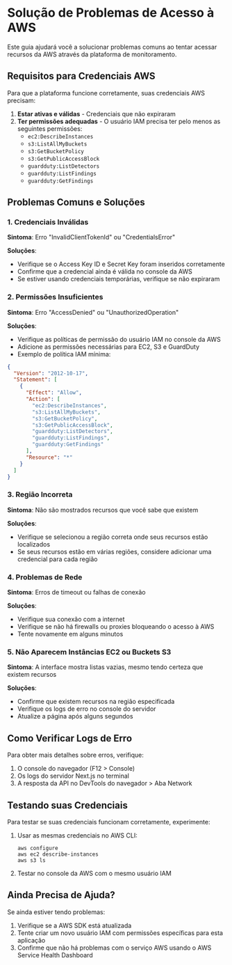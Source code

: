 # Solução de Problemas de Acesso à AWS

Este guia ajudará você a solucionar problemas comuns ao tentar acessar recursos da AWS através da plataforma de monitoramento.

## Requisitos para Credenciais AWS

Para que a plataforma funcione corretamente, suas credenciais AWS precisam:

1. **Estar ativas e válidas** - Credenciais que não expiraram
2. **Ter permissões adequadas** - O usuário IAM precisa ter pelo menos as seguintes permissões:
   - `ec2:DescribeInstances`
   - `s3:ListAllMyBuckets`
   - `s3:GetBucketPolicy`
   - `s3:GetPublicAccessBlock`
   - `guardduty:ListDetectors`
   - `guardduty:ListFindings`
   - `guardduty:GetFindings`

## Problemas Comuns e Soluções

### 1. Credenciais Inválidas

**Sintoma**: Erro "InvalidClientTokenId" ou "CredentialsError"

**Soluções**:
- Verifique se o Access Key ID e Secret Key foram inseridos corretamente
- Confirme que a credencial ainda é válida no console da AWS
- Se estiver usando credenciais temporárias, verifique se não expiraram

### 2. Permissões Insuficientes

**Sintoma**: Erro "AccessDenied" ou "UnauthorizedOperation"

**Soluções**:
- Verifique as políticas de permissão do usuário IAM no console da AWS
- Adicione as permissões necessárias para EC2, S3 e GuardDuty
- Exemplo de política IAM mínima:

```json
{
  "Version": "2012-10-17",
  "Statement": [
    {
      "Effect": "Allow",
      "Action": [
        "ec2:DescribeInstances",
        "s3:ListAllMyBuckets",
        "s3:GetBucketPolicy",
        "s3:GetPublicAccessBlock",
        "guardduty:ListDetectors",
        "guardduty:ListFindings",
        "guardduty:GetFindings"
      ],
      "Resource": "*"
    }
  ]
}
```

### 3. Região Incorreta

**Sintoma**: Não são mostrados recursos que você sabe que existem

**Soluções**:
- Verifique se selecionou a região correta onde seus recursos estão localizados
- Se seus recursos estão em várias regiões, considere adicionar uma credencial para cada região

### 4. Problemas de Rede

**Sintoma**: Erros de timeout ou falhas de conexão

**Soluções**:
- Verifique sua conexão com a internet
- Verifique se não há firewalls ou proxies bloqueando o acesso à AWS
- Tente novamente em alguns minutos

### 5. Não Aparecem Instâncias EC2 ou Buckets S3

**Sintoma**: A interface mostra listas vazias, mesmo tendo certeza que existem recursos

**Soluções**:
- Confirme que existem recursos na região especificada
- Verifique os logs de erro no console do servidor
- Atualize a página após alguns segundos

## Como Verificar Logs de Erro

Para obter mais detalhes sobre erros, verifique:

1. O console do navegador (F12 > Console)
2. Os logs do servidor Next.js no terminal
3. A resposta da API no DevTools do navegador > Aba Network

## Testando suas Credenciais

Para testar se suas credenciais funcionam corretamente, experimente:

1. Usar as mesmas credenciais no AWS CLI:
   ```
   aws configure
   aws ec2 describe-instances
   aws s3 ls
   ```

2. Testar no console da AWS com o mesmo usuário IAM

## Ainda Precisa de Ajuda?

Se ainda estiver tendo problemas:

1. Verifique se a AWS SDK está atualizada
2. Tente criar um novo usuário IAM com permissões específicas para esta aplicação
3. Confirme que não há problemas com o serviço AWS usando o AWS Service Health Dashboard 